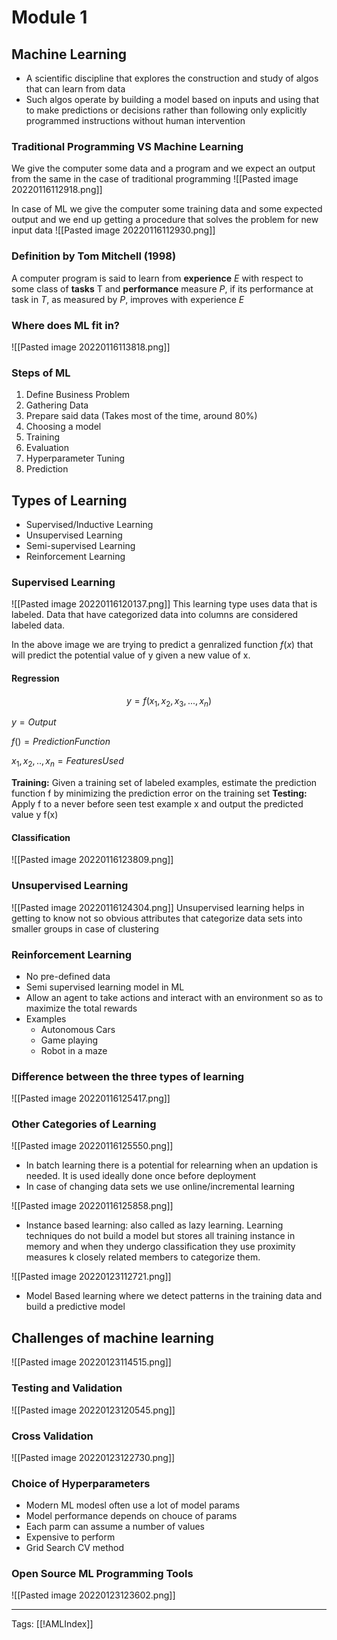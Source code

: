 # Module 1
## Machine Learning
- A scientific discipline that explores the construction and study of algos that can learn from data
- Such algos operate by building a model based on inputs and using that to make predictions or decisions rather than following only explicitly programmed instructions without human intervention

### Traditional Programming VS Machine Learning
We give the computer some data and a program and we expect an output from the same in the case of traditional programming
![[Pasted image 20220116112918.png]]

In case of ML we give the computer some training data and some expected output and we end up getting a procedure that solves the problem for new input data
![[Pasted image 20220116112930.png]]

### Definition by Tom Mitchell (1998)
A computer program is said to learn from **experience** $E$ with respect to some class of **tasks** T and **performance** measure $P$, if its performance at task in $T$, as measured by $P$, improves with experience $E$

### Where does ML fit in?
![[Pasted image 20220116113818.png]]

### Steps of ML
1. Define Business Problem
2. Gathering Data
3. Prepare said data (Takes most of the time, around 80%)
4. Choosing a model
5. Training
6. Evaluation
7. Hyperparameter Tuning
8. Prediction

## Types of Learning
- Supervised/Inductive Learning
- Unsupervised Learning
- Semi-supervised Learning
- Reinforcement Learning

### Supervised Learning
![[Pasted image 20220116120137.png]]
This learning type uses data that is labeled. Data that have categorized data into columns are considered labeled data. 

In the above image we are trying to predict a genralized function $f(x)$ that will predict the potential value of y given a  new value of x.

#### Regression

$$
y = f(x_1, x_2, x_3,..., x_n)
$$

$y = Output$

$f() = Prediction Function$

$x_1, x_2,.., x_n = Features Used$


**Training:** Given a training set of labeled examples, estimate the prediction function f by minimizing the prediction error on the training set
**Testing:** Apply f to a never before seen test example x and output the predicted value y  f(x)

#### Classification
![[Pasted image 20220116123809.png]]

### Unsupervised Learning
![[Pasted image 20220116124304.png]]
Unsupervised learning helps in getting to know not so obvious attributes that categorize data sets into smaller groups in case of clustering

### Reinforcement Learning
- No pre-defined data
- Semi supervised learning model in ML
- Allow an agent to take actions and interact with an environment so as to maximize the total rewards
- Examples
	- Autonomous Cars
	- Game playing
	- Robot in a maze

### Difference between the three types of learning
![[Pasted image 20220116125417.png]]

### Other Categories of Learning
![[Pasted image 20220116125550.png]]
- In batch learning there is a potential for relearning when an updation is needed. It is used ideally done once before deployment
- In case of changing data sets we use online/incremental learning

![[Pasted image 20220116125858.png]]
- Instance based learning: also called as lazy learning. Learning techniques do not build a model but stores all training instance in memory and when they undergo classification they use proximity measures k closely related members to categorize them.

![[Pasted image 20220123112721.png]]
- Model Based learning where we detect patterns in the training data and build a predictive model

## Challenges of machine learning
![[Pasted image 20220123114515.png]]

### Testing and Validation
![[Pasted image 20220123120545.png]]

### Cross Validation
![[Pasted image 20220123122730.png]]

### Choice of Hyperparameters
- Modern ML modesl often use a lot of model params
- Model performance depends on chouce of params
- Each parm can assume a number of values
- Expensive to perform
- Grid Search CV method

### Open Source ML Programming Tools
![[Pasted image 20220123123602.png]]

---
Tags: [[!AMLIndex]]